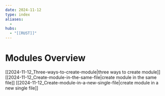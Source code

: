 ```yaml
---
date: 2024-11-12
type: index
aliases:
  -
hubs:
  - "[[RUST]]"
---
```


# Modules Overview

[[2024-11-12_Three-ways-to-create-module|three ways to create module]]
[[2024-11-12_Create-module-in-the-same-file|create module in the same file]]
[[2024-11-12_Create-module-in-a-new-single-file|create module in a new single file]]
```

